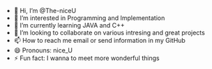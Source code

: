 - 👋 Hi, I’m @The-niceU
- 👀 I’m interested in Programming and Implementation
- 🌱 I’m currently learning JAVA and C++
- 💞️ I’m looking to collaborate on various intresing and great projects
- 📫 How to reach me  email or send information in my GitHub
- 😄 Pronouns: nice_U
- ⚡ Fun fact: I wanna to meet more wonderful things

<!---
The-niceU/The-niceU is a ✨ special ✨ repository because its `README.md` (this file) appears on your GitHub profile.
You can click the Preview link to take a look at your changes.
--->
